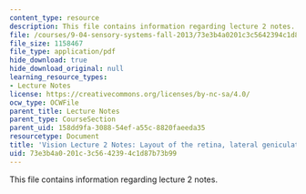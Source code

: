 ```yaml
---
content_type: resource
description: This file contains information regarding lecture 2 notes.
file: /courses/9-04-sensory-systems-fall-2013/73e3b4a0201c3c5642394c1d87b73b99_MIT9_04F13_Vis2.pdf
file_size: 1158467
file_type: application/pdf
hide_download: true
hide_download_original: null
learning_resource_types:
- Lecture Notes
license: https://creativecommons.org/licenses/by-nc-sa/4.0/
ocw_type: OCWFile
parent_title: Lecture Notes
parent_type: CourseSection
parent_uid: 158dd9fa-3088-54ef-a55c-8820faeeda35
resourcetype: Document
title: 'Vision Lecture 2 Notes: Layout of the retina, lateral geniculate nucleus'
uid: 73e3b4a0-201c-3c56-4239-4c1d87b73b99
---
```

This file contains information regarding lecture 2 notes.